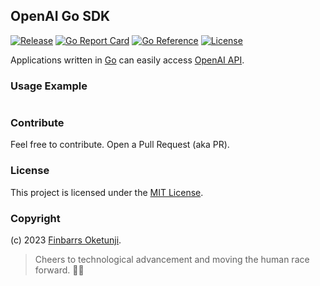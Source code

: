 ## OpenAI Go SDK

[![Release](https://img.shields.io/github/release/0xnu/oacg.svg)](https://github.com/0xnu/oacg/releases/latest)
[![Go Report Card](https://goreportcard.com/badge/github.com/0xnu/oacg)](https://goreportcard.com/report/github.com/0xnu/oacg)
[![Go Reference](https://pkg.go.dev/badge/github.com/0xnu/oacg.svg)](https://pkg.go.dev/github.com/0xnu/oacg)
[![License](https://img.shields.io/github/license/0xnu/oacg)](/LICENSE)

Applications written in [Go](https://go.dev/) can easily access [OpenAI API](https://platform.openai.com/docs/introduction). 

### Usage Example

```go

```

### Contribute

Feel free to contribute. Open a Pull Request (aka PR).

### License

This project is licensed under the [MIT License](./LICENSE).

### Copyright

(c) 2023 [Finbarrs Oketunji](https://finbarrs.eu).


> Cheers to technological advancement and moving the human race forward. 🙏🏽